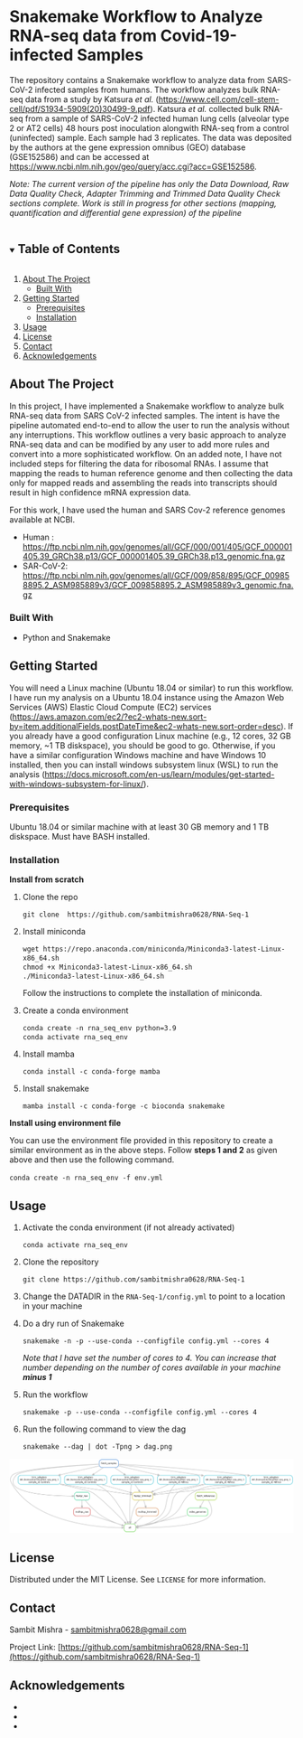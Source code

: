 
# Snakemake Workflow to Analyze RNA-seq data from Covid-19-infected Samples
The repository contains a Snakemake workflow to analyze data from SARS-CoV-2 infected samples from humans. The workflow analyzes bulk RNA-seq data from a study by Katsura *et al.* (https://www.cell.com/cell-stem-cell/pdf/S1934-5909(20)30499-9.pdf). Katsura *et al.* collected bulk RNA-seq from a sample of SARS-CoV-2 infected human lung cells (alveolar type 2 or AT2 cells) 48 hours post inoculation alongwith RNA-seq from a control (uninfected) sample. Each sample had 3 replicates. The data was deposited by the authors at the gene expression omnibus (GEO) database (GSE152586) and can be accessed at https://www.ncbi.nlm.nih.gov/geo/query/acc.cgi?acc=GSE152586.   

*Note: The current version of the pipeline has only the Data Download, Raw Data Quality Check, Adapter Trimming and Trimmed Data Quality Check sections complete. Work is still in progress for other sections (mapping, quantification and differential gene expression) of the pipeline*

<!-- TABLE OF CONTENTS -->
<details open="open">
  <summary><h2 style="display: inline-block">Table of Contents</h2></summary>
  <ol>
    <li>
      <a href="#about-the-project">About The Project</a>
      <ul>
        <li><a href="#built-with">Built With</a></li>
      </ul>
    </li>
    <li>
      <a href="#getting-started">Getting Started</a>
      <ul>
        <li><a href="#prerequisites">Prerequisites</a></li>
        <li><a href="#installation">Installation</a></li>
      </ul>
    </li>
    <li><a href="#usage">Usage</a></li>
    <li><a href="#license">License</a></li>
    <li><a href="#contact">Contact</a></li>
    <li><a href="#acknowledgements">Acknowledgements</a></li>
  </ol>
</details>



<!-- ABOUT THE PROJECT -->
## About The Project
In this project, I have implemented a Snakemake workflow to analyze bulk RNA-seq data from SARS CoV-2 infected samples. The intent is have the pipeline automated end-to-end to allow the user to run the analysis without any interruptions. This workflow outlines a very basic approach to analyze RNA-seq data and can be modified by any user to add more rules and convert into a more sophisticated workflow. On an added note, I have not included steps for filtering the data for ribosomal RNAs. I assume that mapping the reads to human reference genome and then collecting the data only for mapped reads and assembling the reads into transcripts should result in high confidence mRNA expression data.

For this work, I have used the human and SARS Cov-2 reference genomes available at NCBI.
- Human : https://ftp.ncbi.nlm.nih.gov/genomes/all/GCF/000/001/405/GCF_000001405.39_GRCh38.p13/GCF_000001405.39_GRCh38.p13_genomic.fna.gz
- SAR-CoV-2: https://ftp.ncbi.nlm.nih.gov/genomes/all/GCF/009/858/895/GCF_009858895.2_ASM985889v3/GCF_009858895.2_ASM985889v3_genomic.fna.gz


### Built With
* Python and Snakemake


<!-- GETTING STARTED -->
## Getting Started
You will need a Linux machine (Ubuntu 18.04 or similar) to run this workflow. I have run my analysis on a Ubuntu 18.04 instance using the Amazon Web Services (AWS) Elastic Cloud Compute (EC2) services (https://aws.amazon.com/ec2/?ec2-whats-new.sort-by=item.additionalFields.postDateTime&ec2-whats-new.sort-order=desc). If you already have a good configuration Linux machine (e.g., 12 cores, 32 GB memory, ~1 TB diskspace), you should be good to go. Otherwise, if you have a similar configuration Windows machine and have Windows 10 installed, then you can install windows subsystem linux (WSL) to run the analysis (https://docs.microsoft.com/en-us/learn/modules/get-started-with-windows-subsystem-for-linux/).


### Prerequisites

Ubuntu 18.04 or similar machine with at least 30 GB memory and 1 TB diskspace. Must have BASH installed.

### Installation

**Install from scratch**

1. Clone the repo
   ```
   git clone  https://github.com/sambitmishra0628/RNA-Seq-1
   ```
2. Install miniconda
   ```
   wget https://repo.anaconda.com/miniconda/Miniconda3-latest-Linux-x86_64.sh
   chmod +x Miniconda3-latest-Linux-x86_64.sh
   ./Miniconda3-latest-Linux-x86_64.sh
   ```
   Follow the instructions to complete the installation of miniconda. 

3. Create a conda environment
    ```
    conda create -n rna_seq_env python=3.9
    conda activate rna_seq_env
    ```
   
4. Install mamba
    ```
    conda install -c conda-forge mamba
    ```

5. Install snakemake
    ```
    mamba install -c conda-forge -c bioconda snakemake
    ```

**Install using environment file**

You can use the environment file provided in this repository to create a similar environment as in the above steps. Follow **steps 1 and 2** as given above and then use the following command.
    
`conda create -n rna_seq_env -f env.yml`

<!-- USAGE EXAMPLES -->
## Usage

1. Activate the conda environment (if not already activated)
    ```
    conda activate rna_seq_env
    ```
2. Clone the repository
    ```
    git clone https://github.com/sambitmishra0628/RNA-Seq-1
    ```
3. Change the DATADIR in the `RNA-Seq-1/config.yml` to point to a location in your machine

4. Do a dry run of Snakemake
    ```
    snakemake -n -p --use-conda --configfile config.yml --cores 4
    ```
    *Note that I have set the number of cores to 4. You can increase that number depending on the number of cores available in your machine* ***minus 1***

5. Run the workflow     
    ```
    snakemake -p --use-conda --configfile config.yml --cores 4
    ```

6. Run the following command to view the dag
    ```
    snakemake --dag | dot -Tpng > dag.png
    ```
![dag_image](dag.png)    


<!-- LICENSE -->
## License

Distributed under the MIT License. See `LICENSE` for more information.



<!-- CONTACT -->
## Contact

Sambit Mishra - sambitmishra0628@gmail.com

Project Link: [https://github.com/sambitmishra0628/RNA-Seq-1](https://github.com/sambitmishra0628/RNA-Seq-1)



<!-- ACKNOWLEDGEMENTS -->
## Acknowledgements

* []()
* []()
* []()




